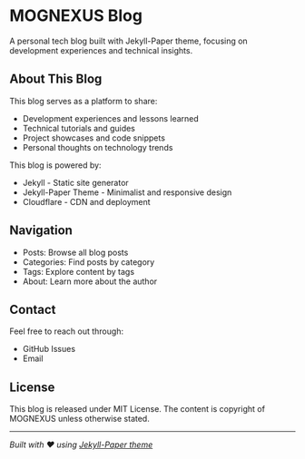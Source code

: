 # MOGNEXUS Blog

A personal tech blog built with Jekyll-Paper theme, focusing on development experiences and technical insights.

## About This Blog

This blog serves as a platform to share:
- Development experiences and lessons learned
- Technical tutorials and guides
- Project showcases and code snippets
- Personal thoughts on technology trends

This blog is powered by:
- Jekyll - Static site generator
- Jekyll-Paper Theme - Minimalist and responsive design
- Cloudflare - CDN and deployment


## Navigation

- Posts: Browse all blog posts
- Categories: Find posts by category
- Tags: Explore content by tags
- About: Learn more about the author

## Contact

Feel free to reach out through:
- GitHub Issues
- Email

## License

This blog is released under MIT License. The content is copyright of MOGNEXUS unless otherwise stated.

---
*Built with ❤️ using [Jekyll-Paper theme](https://github.com/ghosind/Jekyll-Paper)*

